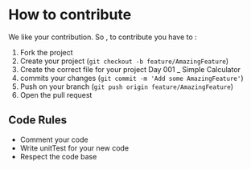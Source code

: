 # How to contribute 

We like your contribution. So , to contribute you have to : 

1. Fork the project
2. Create your project (`git checkout -b feature/AmazingFeature`)
3. Create the correct file for your project Day 001 _ Simple Calculator
4. commits your changes (`git commit -m 'Add some AmazingFeature'`) 
5. Push on your branch (`git push origin feature/AmazingFeature`) 
6. Open the pull request

## Code Rules

- Comment your code
- Write unitTest for your new code
- Respect the code base